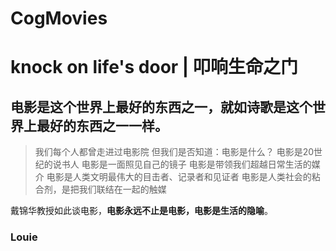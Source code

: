 # CogMovies


# knock on life's door | 叩响生命之门

## 电影是这个世界上最好的东西之一，就如诗歌是这个世界上最好的东西之一一样。

> 我们每个人都曾走进过电影院
但我们是否知道：电影是什么？
电影是20世纪的说书人
电影是一面照见自己的镜子
电影是带领我们超越日常生活的媒介
电影是人类文明最伟大的目击者、记录者和见证者
电影是人类社会的粘合剂，是把我们联结在一起的触媒

戴锦华教授如此谈电影，**电影永远不止是电影，电影是生活的隐喻**。

### Louie
